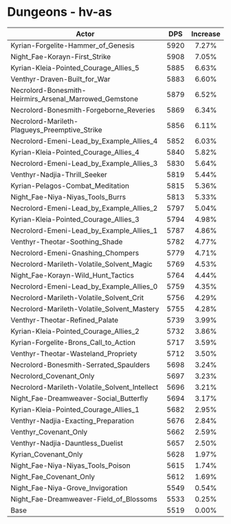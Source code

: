 # Dungeons - hv-as
| Actor | DPS | Increase |
|---|:---:|:---:|
|Kyrian-Forgelite-Hammer_of_Genesis|5920|7.27%|
|Night_Fae-Korayn-First_Strike|5908|7.05%|
|Kyrian-Kleia-Pointed_Courage_Allies_5|5885|6.63%|
|Venthyr-Draven-Built_for_War|5883|6.60%|
|Necrolord-Bonesmith-Heirmirs_Arsenal_Marrowed_Gemstone|5879|6.52%|
|Necrolord-Bonesmith-Forgeborne_Reveries|5869|6.34%|
|Necrolord-Marileth-Plagueys_Preemptive_Strike|5856|6.11%|
|Necrolord-Emeni-Lead_by_Example_Allies_4|5852|6.03%|
|Kyrian-Kleia-Pointed_Courage_Allies_4|5840|5.82%|
|Necrolord-Emeni-Lead_by_Example_Allies_3|5830|5.64%|
|Venthyr-Nadjia-Thrill_Seeker|5819|5.44%|
|Kyrian-Pelagos-Combat_Meditation|5815|5.36%|
|Night_Fae-Niya-Niyas_Tools_Burrs|5813|5.33%|
|Necrolord-Emeni-Lead_by_Example_Allies_2|5797|5.04%|
|Kyrian-Kleia-Pointed_Courage_Allies_3|5794|4.98%|
|Necrolord-Emeni-Lead_by_Example_Allies_1|5787|4.86%|
|Venthyr-Theotar-Soothing_Shade|5782|4.77%|
|Necrolord-Emeni-Gnashing_Chompers|5779|4.71%|
|Necrolord-Marileth-Volatile_Solvent_Magic|5769|4.53%|
|Night_Fae-Korayn-Wild_Hunt_Tactics|5764|4.44%|
|Necrolord-Emeni-Lead_by_Example_Allies_0|5759|4.35%|
|Necrolord-Marileth-Volatile_Solvent_Crit|5756|4.29%|
|Necrolord-Marileth-Volatile_Solvent_Mastery|5755|4.28%|
|Venthyr-Theotar-Refined_Palate|5739|3.99%|
|Kyrian-Kleia-Pointed_Courage_Allies_2|5732|3.86%|
|Kyrian-Forgelite-Brons_Call_to_Action|5717|3.59%|
|Venthyr-Theotar-Wasteland_Propriety|5712|3.50%|
|Necrolord-Bonesmith-Serrated_Spaulders|5698|3.24%|
|Necrolord_Covenant_Only|5697|3.23%|
|Necrolord-Marileth-Volatile_Solvent_Intellect|5696|3.21%|
|Night_Fae-Dreamweaver-Social_Butterfly|5694|3.17%|
|Kyrian-Kleia-Pointed_Courage_Allies_1|5682|2.95%|
|Venthyr-Nadjia-Exacting_Preparation|5676|2.84%|
|Venthyr_Covenant_Only|5662|2.59%|
|Venthyr-Nadjia-Dauntless_Duelist|5657|2.50%|
|Kyrian_Covenant_Only|5628|1.97%|
|Night_Fae-Niya-Niyas_Tools_Poison|5615|1.74%|
|Night_Fae_Covenant_Only|5612|1.69%|
|Night_Fae-Niya-Grove_Invigoration|5549|0.54%|
|Night_Fae-Dreamweaver-Field_of_Blossoms|5533|0.25%|
|Base|5519|0.00%|
